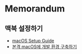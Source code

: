 # Memorandum

## 맥북 설정하기
* [macOS Setup Guide](http://sourabhbajaj.com/mac-setup/)
* [본격 macOS에 개발 환경 구축하기](https://subicura.com/2017/11/22/mac-os-development-environment-setup.html)
